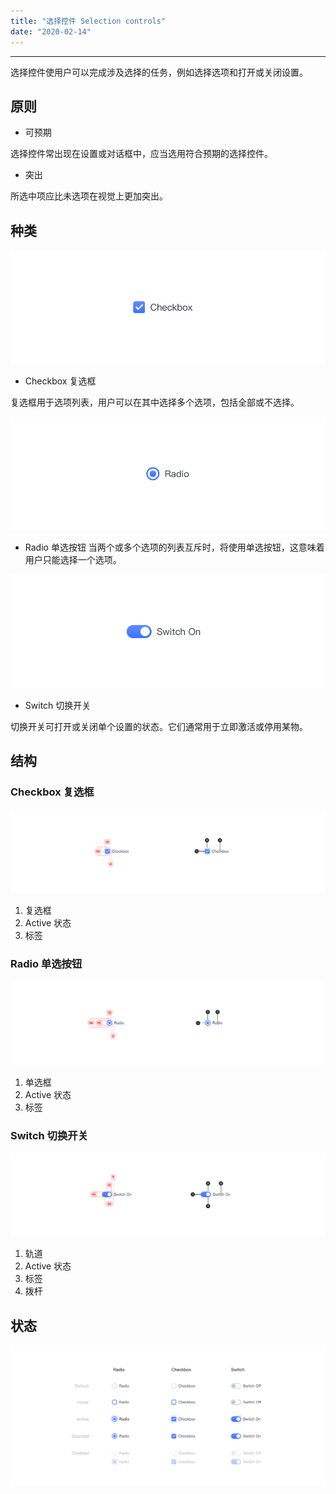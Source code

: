 ```yaml
---
title: "选择控件 Selection controls"
date: "2020-02-14"
---
```


---

选择控件使用户可以完成涉及选择的任务，例如选择选项和打开或关闭设置。

## 原则

- 可预期

选择控件常出现在设置或对话框中，应当选用符合预期的选择控件。

- 突出

所选中项应比未选项在视觉上更加突出。

## 种类

![selection-controls-1](./selection-controls-1.jpg)

- Checkbox 复选框

复选框用于选项列表，用户可以在其中选择多个选项，包括全部或不选择。

![selection-controls-2](./selection-controls-2.jpg)

- Radio 单选按钮
  当两个或多个选项的列表互斥时，将使用单选按钮，这意味着用户只能选择一个选项。

![selection-controls-3](./selection-controls-3.jpg)

- Switch 切换开关

切换开关可打开或关闭单个设置的状态。它们通常用于立即激活或停用某物。

## 结构

### Checkbox 复选框

![selection-controls-4](./selection-controls-4.jpg)

1. 复选框
2. Active 状态
3. 标签

### Radio 单选按钮

![selection-controls-5](./selection-controls-5.jpg)

1. 单选框
2. Active 状态
3. 标签

### Switch 切换开关

![selection-controls-6](./selection-controls-6.jpg)

1. 轨道
2. Active 状态
3. 标签
4. 拨杆

## 状态

![selection-controls-7](./selection-controls-7.jpg)
